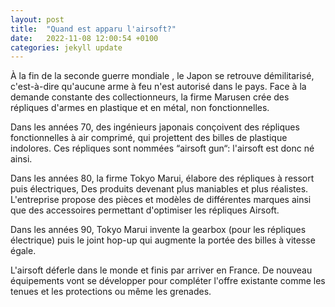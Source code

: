 ```yaml
---
layout: post
title:  "Quand est apparu l'airsoft?"
date:   2022-11-08 12:00:54 +0100
categories: jekyll update
---
```


<p>À la fin de la seconde guerre mondiale , le Japon se retrouve démilitarisé, c'est-à-dire qu'aucune arme à feu n'est autorisé dans le pays. Face à la demande constante des collectionneurs, la firme Marusen crée des répliques d'armes en plastique et en métal, non fonctionnelles.
</p>
<p>
Dans les années 70, des ingénieurs japonais conçoivent des répliques fonctionnelles à air comprimé, qui projettent des billes de plastique indolores. Ces répliques sont nommées “airsoft gun“: l'airsoft est donc né ainsi.
</p>
<p>
Dans les années 80, la firme Tokyo Marui, élabore des répliques à ressort puis électriques, Des produits devenant plus maniables et plus réalistes. L'entreprise propose des pièces et modèles de différentes marques ainsi que des accessoires permettant d'optimiser les répliques Airsoft.
</p>
<p>
Dans les années 90, Tokyo Marui invente la gearbox (pour les répliques électrique) puis le joint hop-up qui augmente la portée des billes à vitesse égale.
</p>
<p>
L'airsoft déferle dans le monde et finis par arriver en France. De nouveau équipements vont se développer pour compléter l'offre existante comme les tenues et les protections ou même les grenades.
</p>